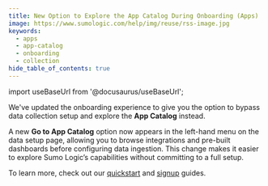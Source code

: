 ```yaml
---
title: New Option to Explore the App Catalog During Onboarding (Apps)
image: https://www.sumologic.com/help/img/reuse/rss-image.jpg
keywords:
  - apps
  - app-catalog
  - onboarding
  - collection
hide_table_of_contents: true    
---
```


import useBaseUrl from '@docusaurus/useBaseUrl';



We've updated the onboarding experience to give you the option to bypass data collection setup and explore the **App Catalog** instead.

A new **Go to App Catalog** option now appears in the left-hand menu on the data setup page, allowing you to browse integrations and pre-built dashboards before configuring data ingestion. This change makes it easier to explore Sumo Logic’s capabilities without committing to a full setup.

To learn more, check out our [quickstart](/docs/get-started/quickstart) and [signup](/docs/get-started/sign-up) guides.
